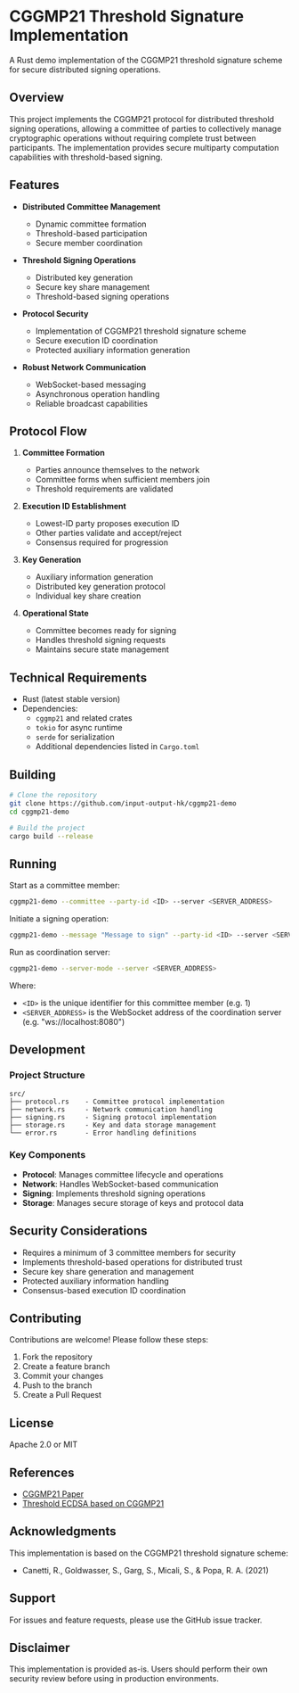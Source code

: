 
# CGGMP21 Threshold Signature Implementation

A Rust demo implementation of the CGGMP21 threshold signature scheme for secure distributed signing operations.

## Overview

This project implements the CGGMP21 protocol for distributed threshold signing operations, allowing a committee of parties to collectively manage cryptographic operations without requiring complete trust between participants. The implementation provides secure multiparty computation capabilities with threshold-based signing.

## Features

- **Distributed Committee Management**
  - Dynamic committee formation
  - Threshold-based participation
  - Secure member coordination

- **Threshold Signing Operations**
  - Distributed key generation
  - Secure key share management
  - Threshold-based signing operations

- **Protocol Security**
  - Implementation of CGGMP21 threshold signature scheme
  - Secure execution ID coordination
  - Protected auxiliary information generation

- **Robust Network Communication**
  - WebSocket-based messaging
  - Asynchronous operation handling
  - Reliable broadcast capabilities

## Protocol Flow

1. **Committee Formation**
   - Parties announce themselves to the network
   - Committee forms when sufficient members join
   - Threshold requirements are validated

2. **Execution ID Establishment**
   - Lowest-ID party proposes execution ID
   - Other parties validate and accept/reject
   - Consensus required for progression

3. **Key Generation**
   - Auxiliary information generation
   - Distributed key generation protocol
   - Individual key share creation

4. **Operational State**
   - Committee becomes ready for signing
   - Handles threshold signing requests
   - Maintains secure state management

## Technical Requirements

- Rust (latest stable version)
- Dependencies:
  - `cggmp21` and related crates
  - `tokio` for async runtime
  - `serde` for serialization
  - Additional dependencies listed in `Cargo.toml`

## Building

```bash
# Clone the repository
git clone https://github.com/input-output-hk/cggmp21-demo
cd cggmp21-demo

# Build the project
cargo build --release
```

## Running


 Start as a committee member:
 ```bash
 cggmp21-demo --committee --party-id <ID> --server <SERVER_ADDRESS>
 ```

 Initiate a signing operation:
 ```bash
 cggmp21-demo --message "Message to sign" --party-id <ID> --server <SERVER_ADDRESS>
 ```

 Run as coordination server:
 ```bash
 cggmp21-demo --server-mode --server <SERVER_ADDRESS>
 ```

Where:
- `<ID>` is the unique identifier for this committee member (e.g. 1)
- `<SERVER_ADDRESS>` is the WebSocket address of the coordination server (e.g. "ws://localhost:8080")

## Development

### Project Structure

```
src/
├── protocol.rs    - Committee protocol implementation
├── network.rs     - Network communication handling
├── signing.rs     - Signing protocol implementation
├── storage.rs     - Key and data storage management
└── error.rs       - Error handling definitions
```

### Key Components

- **Protocol**: Manages committee lifecycle and operations
- **Network**: Handles WebSocket-based communication
- **Signing**: Implements threshold signing operations
- **Storage**: Manages secure storage of keys and protocol data

## Security Considerations

- Requires a minimum of 3 committee members for security
- Implements threshold-based operations for distributed trust
- Secure key share generation and management
- Protected auxiliary information handling
- Consensus-based execution ID coordination

## Contributing

Contributions are welcome! Please follow these steps:

1. Fork the repository
2. Create a feature branch
3. Commit your changes
4. Push to the branch
5. Create a Pull Request

## License

Apache 2.0 or MIT

## References

- [CGGMP21 Paper](https://eprint.iacr.org/2021/060.pdf)
- [Threshold ECDSA based on CGGMP21](https://github.com/LFDT-Lockness/cggmp21)

## Acknowledgments

This implementation is based on the CGGMP21 threshold signature scheme:
- Canetti, R., Goldwasser, S., Garg, S., Micali, S., & Popa, R. A. (2021)

## Support

For issues and feature requests, please use the GitHub issue tracker.

## Disclaimer

This implementation is provided as-is. Users should perform their own security review before using in production environments.
